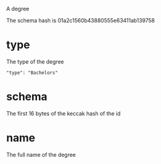 A degree

The schema hash is 01a2c1560b43880555e63411ab139758

# type

The type of the degree

```
"type": "Bachelors"
```

# schema

The first 16 bytes of the keccak hash of the id

# name

The full name of the degree


